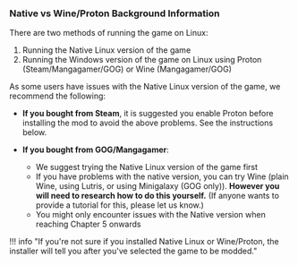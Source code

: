 ### Native vs Wine/Proton Background Information

There are two methods of running the game on Linux:

1. Running the Native Linux version of the game
2. Running the Windows version of the game on Linux  using Proton (Steam/Mangagamer/GOG) or Wine (Mangagamer/GOG)

As some users have issues with the Native Linux version of the game, we recommend the following:

- **If you bought from Steam**, it is suggested you enable Proton before installing the mod to avoid the above problems. See the instructions below.

- **If you bought from GOG/Mangagamer**:

    - We suggest trying the Native Linux version of the game first
    - If you have problems with the native version, you can try Wine (plain Wine, using Lutris, or using Minigalaxy (GOG only)). **However you will need to research how to do this yourself.** (If anyone wants to provide a tutorial for this, please let us know.)
    - You might only encounter issues with the Native version when reaching Chapter 5 onwards

!!! info "If you're not sure if you installed Native Linux or Wine/Proton, the installer will tell you after you've selected the game to be modded."
